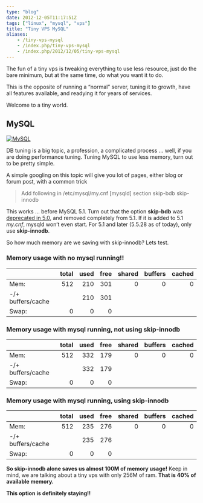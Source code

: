 ```yaml
---
type: "blog"
date: 2012-12-05T11:17:51Z
tags: ["linux", "mysql", "vps"]
title: "Tiny VPS MySQL"
aliases:
    - /tiny-vps-mysql
    - /index.php/tiny-vps-mysql
    - /index.php/2012/12/05/tiny-vps-mysql
---
```


The fun of a tiny vps is tweaking everything to use less resource, just do the bare minimum, but at the same time, do what you want it to do.
<!--more-->

This is the opposite of running a “normal” server, tuning it to growth, have all features available, and readying it for years of services.

Welcome to a tiny world.

## MySQL

[![MySQL](https://i0.wp.com/www.mysql.com/common/logos/logo-mysql-110x57.png?resize=110%2C57 "MySQL")](http://mysql.com/)

DB tuning is a big topic, a profession, a complicated process … well, if you are doing performance tuning. Tuning MySQL to use less memory, turn out to be pretty simple.

A simple googling on this topic will give you lot of pages, either blog or forum post, with a common trick

> Add following in /etc/mysql/my.cnf [mysqld] section
> skip-bdb
> skip-innodb

This works … before MySQL 5.1. Turn out that the option **skip-bdb** was [deprecated in 5.0](http://bugs.mysql.com/bug.php?id=50336), and removed completely from 5.1. If it is added to 5.1 *my.cnf*, mysqld won’t even start. For 5.1 and later (5.5.28 as of today), only use **skip-innodb**.

So how much memory are we saving with skip-innodb? Lets test.

### Memory usage with no mysql running!!

||total|used|free|shared|buffers|cached|
|---|---:|---:|---:|---:|---:|---:|
|Mem:|512|210|301|0|0|0|
|-/+ buffers/cache||210|301|
|Swap:|0|0|0|

### Memory usage with mysql running, not using skip-innodb

||total|used|free|shared|buffers|cached|
|---|---:|---:|---:|---:|---:|---:|
|Mem:|512|332|179|0|0|0|
|-/+ buffers/cache||332|179|
|Swap:|0|0|0|

### Memory usage with mysql running, using skip-innodb

||total|used|free|shared|buffers|cached|
|---|---:|---:|---:|---:|---:|---:|
|Mem:|512|235|276|0|0|0|
|-/+ buffers/cache||235|276|
|Swap:|0|0|0|

**So skip-innodb alone saves us almost 100M of memory usage!** Keep in mind, we are talking about a tiny vps with only 256M of ram. **That is 40% of available memory.**

**This option is definitely staying!!**
